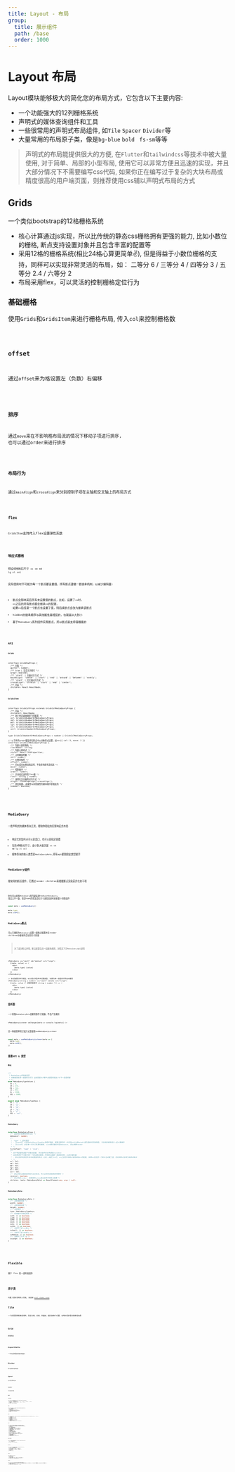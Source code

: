 ```yaml
---
title: Layout - 布局
group:
  title: 展示组件
  path: /base
  order: 1000
---
```


# Layout 布局

Layout模块能够极大的简化您的布局方式，它包含以下主要内容:

* 一个功能强大的12列栅格系统
* 声明式的媒体查询组件和工具
* 一些很常用的声明式布局组件, 如`Tile` `Spacer` `Divider`等
* 大量常用的布局原子类，像是`bg-blue` `bold `  `fs-sm`等等


> 声明式的布局能提供很大的方便, 在`Flutter`和`tailwindcss`等技术中被大量使用, 对于简单、局部的小型布局, 使用它可以非常方便且迅速的实现，并且大部分情况下不需要编写css代码,
> 如果你正在编写过于复杂的大块布局或精度很高的用户端页面，则推荐使用css辅以声明式布局的方式


## Grids

一个类似bootstrap的12格栅格系统

* 核心计算通过js实现，所以比传统的静态css栅格拥有更强的能力, 比如小数位的栅格, 断点支持设置对象并且包含丰富的配置等
* 采用12格的栅格系统(相比24格心算更简单✌), 但是得益于小数位栅格的支持，同样可以实现非常灵活的布局，如： 二等分 6 / 三等分 4 / 四等分 3 / 五等分 2.4 / 六等分 2
* 布局采用flex，可以灵活的控制栅格定位行为

### 基础栅格

使用`Grids`和`GridsItem`来进行栅格布局, 传入`col`来控制栅格数

<code src="./grids/base.tsx" />

### offset

通过`offset`来为格设置左（负数）右偏移

<code src="./grids/offset.tsx" />

### 排序

通过`move`来在不影响格布局流的情况下移动子项进行排序, 也可以通过order来进行排序

<code src="./grids/order.tsx" />

### 布局行为

通过`mainAlign`和`crossAlign`来分别控制子项在主轴和交叉轴上的布局方式

<code src="./grids/layouts.tsx" />


### flex

`GridsItem`支持传入flex设置弹性系数

<code src="./grids/flex.tsx" />

### 响应式栅格

预设6种响应尺寸 `xs` `sm` `md` `lg` `xl` `xxl`

实际使用时不可能为每一个断点都设置值，所有断点遵循一套继承机制，以减少编码量: 

* 断点会影响其后所有未设置值的断点，比如，设置了`xs`时, `xs`之后的所有断点都会继承`xs`的配置, 如果`xs`后任意一个断点也设置了值，则后续断点会改为继承该断点
* hidden的继承顺序与其他属性是相反的，也就是从大到小
* 基于`MediaQuery`系列组件实现断点，所以断点是支持容器级的

<code src="./grids/mediaQuery.tsx" />

### API

**`Grids`**

```tsx | pure
interface GridsRowProps {
  /** 间隔 */
  gutter?: number;
  /** true | 是否允许换行 */
  wrap?: boolean;
  /** 'start' | 主轴对齐方式 */
  mainAlign?: 'center' | 'start' | 'end' | 'around' | 'between' | 'evenly';
  /** 'start' | 交叉轴对齐方式 */
  crossAlign?: 'stretch' | 'start' | 'end' | 'center';
  /** 内容 */
  children: React.ReactNode;
}
```

**`GridsItem`**

```tsx | pure
interface GridsColProps extends GridsColMediaQueryProps {
  /** 内容 */
  children?: ReactNode;
  /** 处于特定媒体类型下的配置 */
  xs?: GridsColNumberOrMediaQueryProps;
  sm?: GridsColNumberOrMediaQueryProps;
  md?: GridsColNumberOrMediaQueryProps;
  lg?: GridsColNumberOrMediaQueryProps;
  xl?: GridsColNumberOrMediaQueryProps;
  xxl?: GridsColNumberOrMediaQueryProps;
}

type GridsColNumberOrMediaQueryProps = number | GridsColMediaQueryProps;

// 以下所有props都支持在断点中以对象形式设置，如xs={{ col: 5, move: 2 }}
interface GridsColMediaQueryProps {
  /** 包裹元素的类名 */
  className?: string;
  /** 包裹元素样式 */
  style?: React.CSSProperties;
  /** 占用栅格列数 */
  col?: number;
  /** 左侧间隔列 */
  offset?: number;
  /** 向左或向右移动指定列，不会影响原有文档流 */
  move?: number;
  /** 控制顺序 */
  order?: number;
  /** 手动指定该列的flex值 */
  flex?: string | number;
  /** 该项在交叉轴的对齐方式 */
  align?: FlexWrapProps['crossAlign'];
  /** 是否隐藏, 此属性与其他属性的继承顺序是相反的 */
  hidden?: boolean;
}
```

<br>
<br>


## MediaQuery

一套声明式的媒体查询工具，帮助你轻松的实现响应式布局

* 响应式的监听点可以是窗口，也可以是指定容器
* 包含6种断点尺寸, 由小到大依次是 `xs` `sm` `md` `lg` `xl` `xxl`
* 媒体查询的核心类型是`MediaQueryMeta`,所有api都围绕此类型展开

### MediaQuery组件

最常用的断点组件，它通过render children来根据断点渲染差异化的子项

<code src="./mediaQuery/base.tsx" />

你也可以使用`MediaQuery`的内部实现hook`useMediaQuery`, 用法几乎一致，但是hook的用法会在尺寸类型变更时更新整个消费组件

```ts
const meta = useMediaQuery()

meta.type;
meta.isSM();
```

### MediaQuery断点

可以方便的为`MediaQuery`设置一组断点配置并在render children中接收符合当前尺寸的值

> 为了减少断点声明，断点配置包含一组继承规则，详情见下方`MediaQuery`api说明

```tsx | pure
<MediaQuery xs="small" md="medium" xxl="large">
  {(meta, value) => (
    <div>
      {meta.type} {value}
    </div>
  )}
</MediaQuery>

// 如过配置为联合类型，可以通过泛型组件设置类型, 如果为单一类型的话会自动推导
<MediaQuery<string | number> xs="small" md={5} xxl="large">
  {(meta, value /* 这里的类型为 string | number */) => (
    <div>
      {meta.type} {value}
    </div>
  )}
</MediaQuery>
```

### 监听器

一个获取`MediaQueryMeta`变更的事件订阅器，不会产生更新

```tsx | pure
<MediaQueryListener onChange={meta => console.log(meta)} />
```

另一种更简单的订阅方式是使用`useMediaQueryListener`

```ts
const meta = useMediaQueryListener(meta => {
  meta.type;
  meta.isSM();
})
```

### 重要API & 类型

**`断点`**

```ts
/**
 * MediaQuery的所有类型
 * 判断是否在某一类型的方式为 当前宽度大于等于该类型的值且小于下一类型的值
 * */
enum MediaQueryTypeValues {
  XS = 0,
  SM = 576,
  MD = 768,
  LG = 992,
  XL = 1200,
  XXL = 1600,
}

export enum MediaQueryTypeKeys {
  XS = 'xs',
  SM = 'sm',
  MD = 'md',
  LG = 'lg',
  XL = 'xl',
  XXL = 'xxl',
}
```

**`MediaQuery`**

```ts
interface MediaQueryProps {
  /** 延迟响应变更的时间(ms) */
  debounce?: number;
  /**
   * 'type' | 监听类型
   * - 为type时，只在MediaQueryTypeKey变更时更新, 需要注意的时，此时的width和height值为更新时的快照值, 不应该依赖其进行一些计算操作
   * - 为size时，会在每一次尺寸变更时更新, size模式建议开启debounce, 防止频繁render
   * */
  listenType?: 'type' | 'size';
  /**
   * 处于特定媒体类型下的断点配置, 符合条件的会传递给children
   * 实际使用时不可能为每一个断点都设置值，所有断点遵循一套继承机制，以减少编码量:
   * - 断点会影响其后所有未设置值的断点，比如，设置了xs时, xs之后的所有断点都会继承xs的配置, 如果xs后任意一个断点也设置了值，则后续断点会改为继承该断点
   * */
  xs?: Val;
  sm?: Val;
  md?: Val;
  lg?: Val;
  xl?: Val;
  xxl?: Val;
  /** 默认的断点值继承机制为从左到右，传入此项将其继承顺序颠倒 */
  reverse?: boolean;
  /** 断点内容render, 其接收的value是当前命中的断点配置 */
  children: (meta: MediaQueryMeta) => ReactElement<any, any> | null;
}
```

**`MediaQueryMeta`**

```ts
interface MediaQueryMeta {
  /** 当前容器宽度 */
  width: number;
  /** 当前容器高度 */
  height: number;
  /** 当前类型 */
  type: MediaQueryTypeKeys;
  /** 检测是否为指定类型 */
  isXS: () => boolean;
  isSM: () => boolean;
  isMD: () => boolean;
  isLG: () => boolean;
  isXL: () => boolean;
  isXXL: () => boolean;
  /** 当前尺寸是 xs或sm */
  isSmall: () => boolean;
  /** 当前尺寸是 md或lg */
  isMedium: () => boolean;
  /** 当前尺寸大于 lg */
  isLarge: () => boolean;
}
```

<br>
<br>


## Flexible

基于 flex 的一组布局组件

<code src="./flexDemo.tsx" />

## 原子类

内置了很多常用的工具类, 请查收 [util-class.scss](https://github.com/Iixianjie/sass-stater/blob/master/base/util-class.scss)

## Tile

一个非常常用的布局组件，包含左侧、右侧、内容区、描述区四个位置，可用于很多常见的布局场景

<code src="./tileDemo.tsx" />

## Grid

网格布局

<code src="./gridDemo.tsx" />

## AspectRatio

一个永远保持固定宽高比的盒子

<code src="./aspectRatioDemo.tsx" />

## Divider

易于使用的分割线组件

<code src="./dividerDemo.tsx" />

## Spacer

在元素之间填充空白

<code src="./spacerDemo.tsx" />

## Center

将子组件居中放置

<code src="./centerDemo.tsx" />

## API

**`Column/Row`**

```tsx | pure
interface FlexWrapProps extends ComponentBasePropsWithAny {
  /** 'start' | 主轴对齐方式 */
  mainAlign?: 'center' | 'start' | 'end' | 'around' | 'between' | 'evenly';
  /** 'stretch' | 交叉轴对齐方式 */
  crossAlign?: 'stretch' | 'start' | 'end' | 'center';
  /** 内容 */
  children: React.ReactNode;
}
```

**`Flex`**

```tsx | pure
nterface FlexProps extends ComponentBasePropsWithAny {
  /** 1 | 弹性系数 */
  flex?: number | string;
  /** 排序 */
  order?: number;
  /** 单独设置在容器交叉轴上的对齐方式  */
  align?: FlexWrapProps['crossAlign'];
  /** 内容 */
  children?: React.ReactNode;
}
```

**`Tile`**

```tsx | pure
interface TileProps extends Omit<React.PropsWithoutRef<JSX.IntrinsicElements['div']>, 'title'> {
  /** 主要内容 */
  title?: React.ReactNode;
  /** 次要内容 */
  desc?: React.ReactNode;
  /** 前导内容 */
  leading?: React.ReactNode;
  /** 尾随内容 */
  trailing?: React.ReactNode;
  /** 纵轴的对齐方式 */
  crossAlign?: FlexWrapProps['crossAlign'];
}
```

**`Grid`**

```tsx | pure
interface GridProps extends ComponentBaseProps {
  /** 子元素, 必须是一组可以挂载className和style的元素 */
  children: React.ReactElement | React.ReactElement[];
  /** 总列数 */
  count?: number;
  /** 1 | 网格项的宽高比 */
  aspectRatio?: number;
  /** 网格项的高度, 与aspectRatio选用一种 */
  size?: number;
  /** 网格项间的间距, 优先级小于单独设置的 */
  spacing?: number;
  /** 主轴间距 */
  mainSpacing?: number;
  /** 交叉轴间距 */
  crossSpacing?: number;
  /** true | 是否启用边框 */
  border?: boolean;
  /** 'rgba(0, 0, 0, 0.15)' | 边框颜色 */
  borderColor?: string;
  /** true | 当最后一行不能填满时，是否以空项占位 */
  complete?: boolean;
  /** 表格项的类名 */
  contClassName?: string;
  /** 表格项的样式 */
  contStyle?: React.CSSProperties;
}
```

**`AspectRatio`**

```tsx | pure
interface AspectRatioProps extends ComponentBaseProps {
  /** 1 | 网格项的宽高比 */
  ratio?: number;

  children?: React.ReactNode;
}
```

**`Divider`**

```tsx | pure
interface DividerProps extends ComponentBaseProps {
  /** false | 设置为垂直分割线 */
  vertical?: boolean;
  /** 100%(横向) / 0.5(纵向) | 分割线尺寸 */
  width?: number;
  /** 0.5(横向) / 1.2em(纵向) | 分割线尺寸 */
  height?: number;
  /** 颜色 */
  color?: string;
}
```

**`Spacer`**

```tsx | pure
interface SpacerProps {
  /** 宽度 */
  width?: number;
  /** 16 | 高度,  */
  height?: number;
  /** 如果子项传入一个列表，会在每一个子项间设置间距 */
  children?: React.ReactElement[];
}
```

**`Center`**

```tsx | pure
interface CenterProps extends ComponentBaseProps {
  /** false | 为true时，将尺寸固定到与父元素一致(需要保证父元素position不是static), 为false时，需要通过className或style执行设置尺寸 */
  attach?: boolean;
  /** 需要居中的单个子元素 */
  children?: React.ReactElement | string;
}
```
